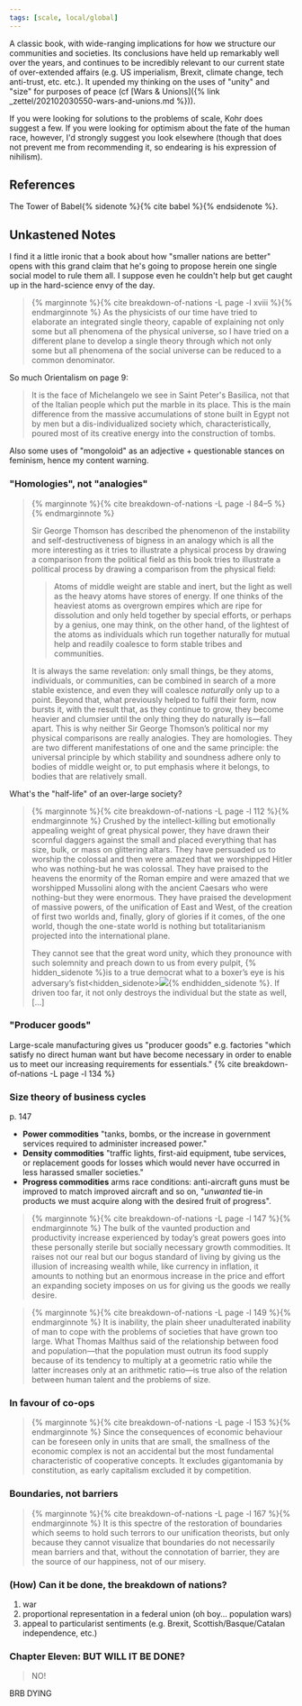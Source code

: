 ```yaml
---
tags: [scale, local/global]
---
```


A classic book, with wide-ranging implications for how we structure our
communities and societies. Its conclusions have held up remarkably well over
the years, and continues to be incredibly relevant to our current state of
over-extended affairs (e.g. <span class='small-caps'>US</span> imperialism,
Brexit, climate change, tech anti-trust, etc. etc.). It upended my thinking on
the uses of "unity" and "size" for purposes of peace (cf [Wars & Unions]({%
link _zettel/202102030550-wars-and-unions.md %})).

If you were looking for solutions to the problems of scale, Kohr does suggest
a few. If you were looking for optimism about the fate of the human race,
however, I'd strongly suggest you look elsewhere (though that does not prevent
me from recommending it, so endearing is his expression of nihilism).

## References

The Tower of Babel{% sidenote %}{% cite babel %}{% endsidenote %}.

## Unkastened Notes

I find it a little ironic that a book about how "smaller nations are better"
opens with this grand claim that he's going to propose herein one single
social model to rule them all. I suppose even he couldn't help but get caught
up in the hard-science envy of the day.

> {% marginnote %}{% cite breakdown-of-nations -L page -l xviii %}{% endmarginnote %}
> As the physicists of our time have tried to elaborate an integrated single
> theory, capable of explaining not only some but all phenomena of
> the physical universe, so I have tried on a different plane to develop a
> single theory through which not only some but all phenomena of the
> social universe can be reduced to a common denominator.

So much Orientalism on page 9:

>  It is the face of Michelangelo we see in Saint Peter's Basilica, not that of
>  the Italian people which put the marble in its place. This is the main
>  difference from the massive accumulations of stone built in Egypt not by
>  men but a dis-individualized society which, characteristically, poured
>  most of its creative energy into the construction of tombs.

Also some uses of "mongoloid" as an adjective + questionable stances on
feminism, hence my content warning.

### "Homologies", not "analogies"

> {% marginnote %}{% cite breakdown-of-nations -L page -l 84–5 %}{% endmarginnote %}
>
> Sir George Thomson has described the phenomenon of the instability and
> self-destructiveness of bigness in an analogy which is all the more
> interesting as it tries to illustrate a physical process by drawing a
> comparison from the political field as this book tries to illustrate a
> political process by drawing a comparison from the physical field:
>
>> Atoms of middle weight are stable and inert, but the light as well as the
>> heavy atoms have stores of energy. If one thinks of the heaviest atoms as
>> overgrown empires which are ripe for dissolution and only held together by
>> special efforts, or perhaps by a genius, one may think, on the other hand,
>> of the lightest of the atoms as individuals which run together naturally
>> for mutual help and readily coalesce to form stable tribes and
>> communities.
>
> It is always the same revelation: only small things, be they atoms,
> individuals, or communities, can be combined in search of a more stable
> existence, and even they will coalesce *naturally* only up to a point.
> Beyond that, what previously helped to fulfil their form, now bursts it,
> with the result that, as they continue to grow, they become heavier and
> clumsier until the only thing they do naturally is—fall apart. This is why
> neither Sir George Thomson’s political nor my physical comparisons are
> really analogies. They are homologies. They are two different manifestations
> of one and the same principle: the universal principle by which stability
> and soundness adhere only to bodies of middle weight or, to put emphasis
> where it belongs, to bodies that are relatively small.

What's the "half-life" of an over-large society?

> {% marginnote %}{% cite breakdown-of-nations -L page -l 112 %}{% endmarginnote %}
> Crushed by the intellect-killing but emotionally appealing weight of great
> physical power, they have drawn their scornful daggers against the small and
> placed everything that has size, bulk, or mass on glittering altars. They
> have persuaded us to worship the colossal and then were amazed that we
> worshipped Hitler who was nothing-but he was colossal. They have praised to
> the heavens the enormity of the Roman empire and were amazed that we
> worshipped Mussolini along with the ancient Caesars who were nothing-but
> they were enormous. They have praised the development of massive powers, of
> the unification of East and West, of the creation of first two worlds and,
> finally, glory of glories if it comes, of the one world, though the
> one-state world is nothing but totalitarianism projected into the
> international plane.
>
> They cannot see that the great word unity, which they pronounce with such
> solemnity and preach down to us from every pulpit,
> {% hidden_sidenote %}is to a true democrat what to a boxer’s eye is his adversary’s fist<hidden_sidenote><img src="{% link assets/images/press-boot-own-head.jpg %}">{% endhidden_sidenote %}.
> If driven too far, it not only destroys the individual but the state as
> well, [...]


### "Producer goods"

Large-scale manufacturing gives us "producer goods" e.g. factories "which
satisfy no direct human want but have become necessary in order to enable us
to meet our increasing requirements for essentials." {% cite
breakdown-of-nations -L page -l 134 %}

### Size theory of business cycles

p. 147

- **Power commodities** "tanks, bombs, or the increase in government services
  required to administer increased power."
- **Density commodities** "traffic lights, first-aid equipment, tube services,
  or replacement goods for losses which would never have occurred in less
  harassed smaller societies."
- **Progress commodities** arms race conditions: anti-aircraft guns must be
  improved to match improved aircraft and so on, "*unwanted* tie-in products
  we must acquire along with the desired fruit of progress".

> {% marginnote %}{% cite breakdown-of-nations -L page -l 147 %}{% endmarginnote %}
> The bulk of the vaunted production and productivity increase experienced by
> today’s great powers goes into these personally sterile but socially
> necessary growth commodities. It raises not our real but our bogus standard
> of living by giving us the illusion of increasing wealth while, like
> currency in inflation, it amounts to nothing but an enormous increase in the
> price and effort an expanding society imposes on us for giving us the goods
> we really desire.

> {% marginnote %}{% cite breakdown-of-nations -L page -l 149 %}{% endmarginnote %}
> It is inability, the plain sheer unadulterated inability of man to cope with
> the problems of societies that have grown too large. What Thomas Malthus
> said of the relationship between food and population—that the population
> must outrun its food supply because of its tendency to multiply at a
> geometric ratio while the latter increases only at an arithmetic ratio—is
> true also of the relation between human talent and the problems of size.

### In favour of co-ops

> {% marginnote %}{% cite breakdown-of-nations -L page -l 153 %}{% endmarginnote %}
> Since the consequences of economic behaviour can be foreseen only in units
> that are small, the smallness of the economic complex is not an accidental
> but the most fundamental characteristic of cooperative concepts. It excludes
> gigantomania by constitution, as early capitalism excluded it by
> competition.

### Boundaries, not barriers

> {% marginnote %}{% cite breakdown-of-nations -L page -l 167 %}{% endmarginnote %}
> It is this spectre of the restoration of boundaries which seems to hold such
> terrors to our unification theorists, but only because they cannot visualize
> that boundaries do not necessarily mean barriers and that, without the
> connotation of barrier, they are the source of our happiness, not of our
> misery.

### (How) Can it be done, the breakdown of nations?

1. war
1. proportional representation in a federal union (oh boy... population wars)
1. appeal to particularist sentiments (e.g. Brexit, Scottish/Basque/Catalan
  independence, etc.)

### Chapter Eleven: BUT WILL IT BE DONE?

> NO!

BRB DYING

